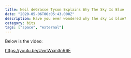 ```yaml
---
title: Neil deGrasse Tyson Explains Why The Sky Is Blue
date: "2020-05-06T06:05:43.000Z"
description: Have you ever wondered why the sky is blue?
category: bits
tags: ["space", "external"]
---
```


Below is the video:

https://youtu.be/UvmWxm3nR6E
